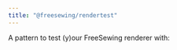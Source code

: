 ```yaml
---
title: "@freesewing/rendertest"
---
```


A pattern to test (y)our FreeSewing renderer with:

<Example pattern="rendertest" part="test" design={false} />

